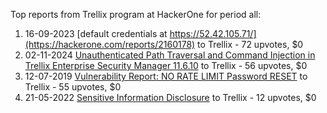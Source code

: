Top reports from Trellix program at HackerOne for period all:

1. 16-09-2023 [default credentials at https://52.42.105.71/](https://hackerone.com/reports/2160178) to Trellix - 72 upvotes, $0
2. 02-11-2024 [Unauthenticated Path Traversal and Command Injection in Trellix Enterprise Security Manager 11.6.10](https://hackerone.com/reports/2817658) to Trellix - 56 upvotes, $0
3. 12-07-2019 [Vulnerability Report: NO RATE LIMIT Password RESET](https://hackerone.com/reports/640781) to Trellix - 55 upvotes, $0
4. 21-05-2022 [Sensitive Information Disclosure](https://hackerone.com/reports/1577793) to Trellix - 12 upvotes, $0
